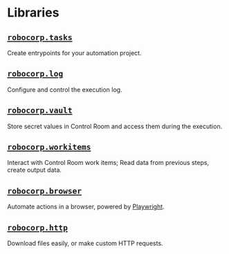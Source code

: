 # Libraries

## [`robocorp.tasks`](tasks/docs/README.md)

Create entrypoints for your automation project.

## [`robocorp.log`](log/docs/README.md)

Configure and control the execution log.

## [`robocorp.vault`](vault/docs/README.md)

Store secret values in Control Room and access them during the execution.

## [`robocorp.workitems`](workitems/docs/README.md)

Interact with Control Room work items; Read data from previous steps, create output data.

## [`robocorp.browser`](browser/docs/README.md)

Automate actions in a browser, powered by [Playwright](https://playwright.dev/).

## [`robocorp.http`](http/docs/README.md)

Download files easily, or make custom HTTP requests.
